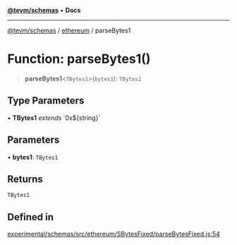 [**@tevm/schemas**](../../README.md) • **Docs**

***

[@tevm/schemas](../../modules.md) / [ethereum](../README.md) / parseBytes1

# Function: parseBytes1()

> **parseBytes1**\<`TBytes1`\>(`bytes1`): `TBytes1`

## Type Parameters

• **TBytes1** *extends* \`0x$\{string\}\`

## Parameters

• **bytes1**: `TBytes1`

## Returns

`TBytes1`

## Defined in

[experimental/schemas/src/ethereum/SBytesFixed/parseBytesFixed.js:54](https://github.com/qbzzt/tevm-monorepo/blob/main/experimental/schemas/src/ethereum/SBytesFixed/parseBytesFixed.js#L54)
